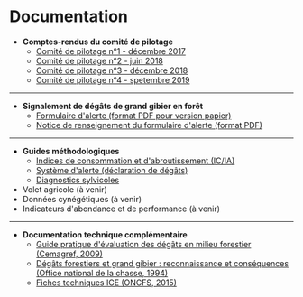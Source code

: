 # Documentation

* **Comptes-rendus du comité de pilotage**
    * <a target="_blank" href="documents/CR_COPIL-19déc2017_vf.pdf">Comité de pilotage n°1 - décembre 2017</a> 
    * <a target="_blank" href="documents/CR_COPIL-7juin2018_vf.pdf">Comité de pilotage n°2 - juin 2018</a> 
    * <a target="_blank" href="documents/CR_Copil-OEASC_11déc2018.pdf">Comité de pilotage n°3 - décembre 2018</a> 
    * <a target="_blank" href="documents/CR_Copil-OEASC_9sept2019.pdf">Comité de pilotage n°4 - spetembre 2019</a>
 
---
* **Signalement de dégâts de grand gibier en forêt**
    * <a target="_blank" href="documents/OEASC_Formulaire-papier_déc2019.pdf">Formulaire d'alerte (format PDF pour version papier)</a> 
    * <a target="_blank" href="documents/OEASC_Notice-form-alerte_déc2019.pdf">Notice de renseignement du formulaire d'alerte (format PDF)</a>
 
---
* **Guides méthodologiques**
    * <a target="_blank" href="documents/Nméthodo_IC-IA_v01.pdf">Indices de consommation et d'abroutissement (IC/IA)</a> 
    * <a href="documents/Nméthodo_systeme-alerte_v08.pdf">Système d'alerte (déclaration de dégâts)</a> 
    * <a href="documents/Nméthodo_diag_sylvicoles_v01.pdf">Diagnostics sylvicoles</a> 
    <li class="a-venir">Volet agricole (à venir) 
    <li class="a-venir">Données cynégétiques (à venir) 
    <li class="a-venir">Indicateurs d'abondance et de performance (à venir)
 
---
* **Documentation technique complémentaire**
    * <a target="_blank" href="documents/Guide_pratique_CEMAGREF.pdf">Guide pratique d'évaluation des dégâts en milieu forestier (Cemagref, 2009)</a> 
    * <a target="_blank" href="documents/ONC_degats_grands_gibiers_reconnaissance_et_consequences.pdf">Dégâts forestiers et grand gibier : reconnaissance et conséquences (Office national de la chasse, 1994)</a> 
    * <a target="_blank" href="documents/ICE_fiches_techniques_2015.pdf">Fiches techniques ICE (ONCFS, 2015)</a>


